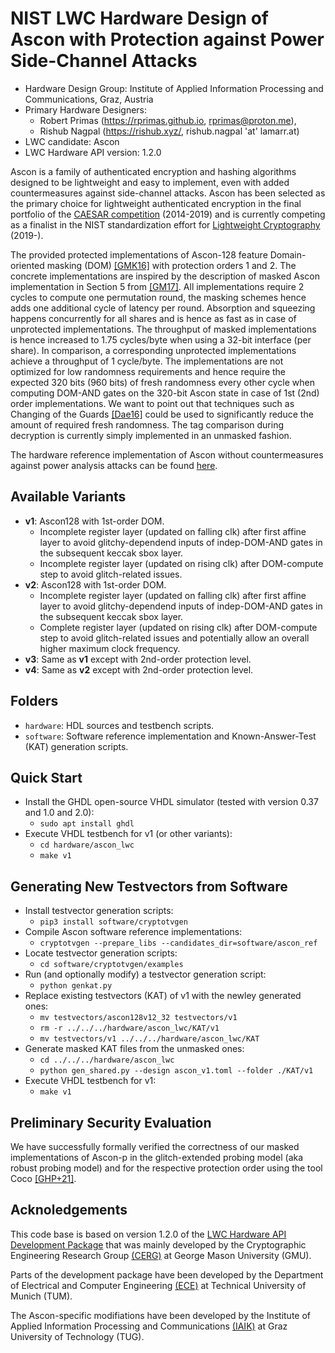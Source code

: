 # NIST LWC Hardware Design of Ascon with Protection against Power Side-Channel Attacks

- Hardware Design Group: Institute of Applied Information Processing and Communications, Graz, Austria
- Primary Hardware Designers:
  - Robert Primas (https://rprimas.github.io, rprimas@proton.me),
  - Rishub Nagpal (https://rishub.xyz/, rishub.nagpal 'at' lamarr.at)
- LWC candidate: Ascon
- LWC Hardware API version: 1.2.0

Ascon is a family of authenticated encryption and hashing algorithms designed to be lightweight and easy to implement, even with added countermeasures against side-channel attacks.
Ascon has been selected as the primary choice for lightweight authenticated encryption in the final portfolio of the [CAESAR competition](https://competitions.cr.yp.to/caesar.html) (2014-2019) and is currently competing as a finalist in the NIST standardization effort for [Lightweight Cryptography](https://csrc.nist.gov/Projects/lightweight-cryptography/finalists) (2019-).

The provided protected implementations of Ascon-128 feature Domain-oriented masking (DOM) [[GMK16]](https://eprint.iacr.org/2016/486.pdf) with protection orders 1 and 2. The concrete implementations are inspired by the description of masked Ascon implementation in Section 5 from [[GM17]](https://eprint.iacr.org/2017/103.pdf). All implementations require 2 cycles to compute one permutation round, the masking schemes hence adds one additional cycle of latency per round. Absorption and squeezing happens concurrently for all shares and is hence as fast as in case of unprotected implementations. The throughput of masked implementations is hence increased to 1.75 cycles/byte when using a 32-bit interface (per share). In comparison, a corresponding unprotected implementations achieve a throughput of 1 cycle/byte. The implementations are not optimized for low randomness requirements and hence require the expected 320 bits (960 bits) of fresh randomness every other cycle when computing DOM-AND gates on the 320-bit Ascon state in case of 1st (2nd) order implementations. We want to point out that techniques such as Changing of the Guards [[Dae16]](https://eprint.iacr.org/2016/1061.pdf) could be used to significantly reduce the amount of required fresh randomness. The tag comparison during decryption is currently simply implemented in an unmasked fashion.

The hardware reference implementation of Ascon without countermeasures against power analysis attacks can be found [here](https://github.com/ascon/ascon-hardware).

## Available Variants

- **v1**: Ascon128 with 1st-order DOM.
  - Incomplete register layer (updated on falling clk) after first affine layer to avoid glitchy-dependend inputs of indep-DOM-AND gates in the subsequent keccak sbox layer.
  - Incomplete register layer (updated on rising clk) after DOM-compute step to avoid glitch-related issues.
- **v2**: Ascon128 with 1st-order DOM.
  - Incomplete register layer (updated on falling clk) after first affine layer to avoid glitchy-dependend inputs of indep-DOM-AND gates in the subsequent keccak sbox layer.
  - Complete register layer (updated on rising clk) after DOM-compute step to avoid glitch-related issues and potentially allow an overall higher maximum clock frequency.
- **v3**: Same as **v1** except with 2nd-order protection level.
- **v4**: Same as **v2** except with 2nd-order protection level.

## Folders

- `hardware`: HDL sources and testbench scripts.
- `software`: Software reference implementation and Known-Answer-Test (KAT) generation scripts.

## Quick Start

- Install the GHDL open-source VHDL simulator (tested with version 0.37 and 1.0 and 2.0):
  - `sudo apt install ghdl`
- Execute VHDL testbench for v1 (or other variants):
  - `cd hardware/ascon_lwc`
  - `make v1`

## Generating New Testvectors from Software

- Install testvector generation scripts:
  - `pip3 install software/cryptotvgen`
- Compile Ascon software reference implementations:
  - `cryptotvgen --prepare_libs --candidates_dir=software/ascon_ref`
- Locate testvector generation scripts:
  - `cd software/cryptotvgen/examples`
- Run (and optionally modify) a testvector generation script:
  - `python genkat.py`
- Replace existing testvectors (KAT) of v1 with the newley generated ones:
  - `mv testvectors/ascon128v12_32 testvectors/v1`
  - `rm -r ../../../hardware/ascon_lwc/KAT/v1`
  - `mv testvectors/v1 ../../../hardware/ascon_lwc/KAT`
- Generate masked KAT files from the unmasked ones:
  - `cd ../../../hardware/ascon_lwc`
  - `python gen_shared.py --design ascon_v1.toml --folder ./KAT/v1`
- Execute VHDL testbench for v1:
  - `make v1`

## Preliminary Security Evaluation

We have successfully formally verified the correctness of our masked implementations of Ascon-p in the glitch-extended probing model (aka robust probing model) and for the respective protection order using the tool Coco [[GHP+21]](https://www.usenix.org/system/files/sec21fall-gigerl.pdf).

## Acknoledgements

This code base is based on version 1.2.0 of the [LWC Hardware API Development Package](https://github.com/GMUCERG/LWC) that was mainly developed by the Cryptographic Engineering Research Group [(CERG)](https://cryptography.gmu.edu) at George Mason University (GMU).

Parts of the development package have been developed by the Department of Electrical and Computer Engineering [(ECE)](https://www.ei.tum.de/en/ei/welcome/) at Technical University of Munich (TUM).

The Ascon-specific modifiations have been developed by the Institute of Applied Information Processing and Communications [(IAIK)](https://www.iaik.tugraz.at/) at Graz University of Technology (TUG).
